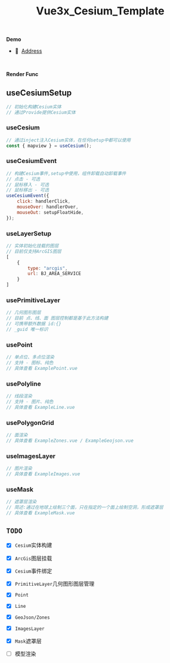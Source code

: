 <!--
 * @FilePath: \vue3x_cesium_template\README.md
 * @Author: zhangxin
 * @Date: 2023-11-16 15:34:41
 * @LastEditors: zhangxin
 * @LastEditTime: 2023-12-11 15:42:12
 * @Description: 
-->
<h1 align="center">Vue3x_Cesium_Template</h1>

<br>

<strong>Demo</strong>

- 📍&nbsp;&nbsp;[Address](http://152.136.167.65:8082/#/)
<br>

<strong>Render Func</strong>

## useCesiumSetup

```javascript
// 初始化构建Cesium实体
// 通过Provide提供Cesium实体
```

### useCesium

```javascript
// 通过inject注入Cesium实体，在任何setup中都可以使用
const { mapview } = useCesium();
```

### useCesiumEvent

```javascript
// 构建Cesium事件,setup中使用，组件卸载自动卸载事件
// 点击 - 可选
// 鼠标移入 - 可选
// 鼠标移出 - 可选
useCesiumEvent({
    click: handlerClick,
    mouseOver: handlerOver,
    mouseOut: setupFloatHide,
});
```

### useLayerSetup

```javascript
// 实体初始化挂载的图层
// 目前仅支持ArcGIS图层
[
    {
        type: "arcgis",
        url: BJ_AREA_SERVICE
    }
]
```

### usePrimitiveLayer

```javascript
// 几何图形图层
// 目前 点、线、面 图层控制都是基于此方法构建
// 可携带额外数据 id:{}
// _guid 唯一标识
```


### usePoint

```javascript
// 单点位、多点位渲染
// 支持 - 图标、纯色
// 具体查看 ExamplePoint.vue
```

### usePolyline

```javascript
// 线段渲染
// 支持 - 图片、纯色
// 具体查看 ExampleLine.vue
```

### usePolygonGrid

```javascript
// 面渲染
// 具体查看 ExampleZones.vue / ExampleGeojson.vue 
```

### useImagesLayer

```javascript
// 图片渲染
// 具体查看 ExampleImages.vue 
```

### useMask

```javascript
// 遮罩层渲染
// 简述:通过在地球上绘制三个面，只在指定的一个面上绘制空洞，形成遮罩层
// 具体查看 ExampleMask.vue 
```

## `TODO`

- [x] `Cesium`实体构建
- [x] `ArcGis`图层挂载
- [x] `Cesium`事件绑定
- [x] `PrimitiveLayer`几何图形图层管理
- [x] `Point`
- [x] `Line`
- [x] `GeoJson/Zones`
- [x] `ImagesLayer`
- [x] `Mask`遮罩层
- [ ] 模型渲染

